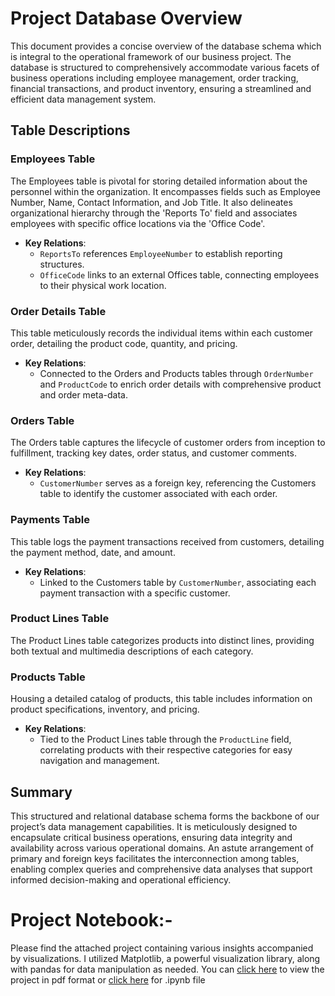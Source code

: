 # Project Database Overview

This document provides a concise overview of the database schema which is integral to the operational framework of our business project. The database is structured to comprehensively accommodate various facets of business operations including employee management, order tracking, financial transactions, and product inventory, ensuring a streamlined and efficient data management system.

## Table Descriptions

### Employees Table
The Employees table is pivotal for storing detailed information about the personnel within the organization. It encompasses fields such as Employee Number, Name, Contact Information, and Job Title. It also delineates organizational hierarchy through the 'Reports To' field and associates employees with specific office locations via the 'Office Code'. 

- **Key Relations**: 
  - `ReportsTo` references `EmployeeNumber` to establish reporting structures.
  - `OfficeCode` links to an external Offices table, connecting employees to their physical work location.

### Order Details Table
This table meticulously records the individual items within each customer order, detailing the product code, quantity, and pricing.

- **Key Relations**:
  - Connected to the Orders and Products tables through `OrderNumber` and `ProductCode` to enrich order details with comprehensive product and order meta-data.

### Orders Table
The Orders table captures the lifecycle of customer orders from inception to fulfillment, tracking key dates, order status, and customer comments.

- **Key Relations**: 
  - `CustomerNumber` serves as a foreign key, referencing the Customers table to identify the customer associated with each order.

### Payments Table
This table logs the payment transactions received from customers, detailing the payment method, date, and amount.

- **Key Relations**:
  - Linked to the Customers table by `CustomerNumber`, associating each payment transaction with a specific customer.

### Product Lines Table
The Product Lines table categorizes products into distinct lines, providing both textual and multimedia descriptions of each category.

### Products Table
Housing a detailed catalog of products, this table includes information on product specifications, inventory, and pricing.

- **Key Relations**:
  - Tied to the Product Lines table through the `ProductLine` field, correlating products with their respective categories for easy navigation and management.

## Summary
This structured and relational database schema forms the backbone of our project’s data management capabilities. It is meticulously designed to encapsulate critical business operations, ensuring data integrity and availability across various operational domains. An astute arrangement of primary and foreign keys facilitates the interconnection among tables, enabling complex queries and comprehensive data analyses that support informed decision-making and operational efficiency.


# Project Notebook:-
Please find the attached project containing various insights accompanied by visualizations. I utilized Matplotlib, a powerful visualization library, along with pandas for data manipulation as needed. You can <a href="https://drive.google.com/file/d/1Mhfsa9D2BVhoed9JFyF-7byGby35T7T8/view?usp=drive_link">click here</a> to view the project in pdf format or <a href="https://drive.google.com/file/d/17mutV7S9RTWnC4hYmwOP1bQSaNI8TImb/view?usp=drive_link">click here</a> for .ipynb file 
